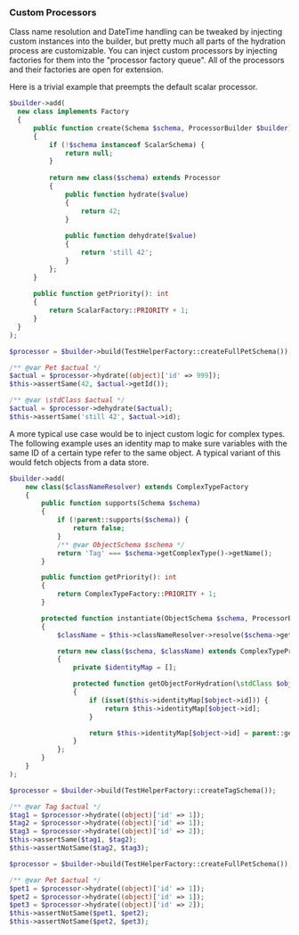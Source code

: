 ### Custom Processors

Class name resolution and DateTime handling can be tweaked by injecting custom instances into the builder, but pretty much all parts of the hydration process are customizable. You can inject custom processors by injecting factories for them into the "processor factory queue". 
All of the processors and their factories are open for extension.  

Here is a trivial example that preempts the default scalar processor.

```php
$builder->add(
  new class implements Factory
  {
      public function create(Schema $schema, ProcessorBuilder $builder)
      {
          if (!$schema instanceof ScalarSchema) {
              return null;
          }
  
          return new class($schema) extends Processor
          {
              public function hydrate($value)
              {
                  return 42;
              }
  
              public function dehydrate($value)
              {
                  return 'still 42';
              }
          };
      }
  
      public function getPriority(): int
      {
          return ScalarFactory::PRIORITY + 1;
      }
  }
);

$processor = $builder->build(TestHelperFactory::createFullPetSchema());

/** @var Pet $actual */
$actual = $processor->hydrate((object)['id' => 999]);
$this->assertSame(42, $actual->getId());

/** @var \stdClass $actual */
$actual = $processor->dehydrate($actual);
$this->assertSame('still 42', $actual->id);
```

A more typical use case would be to inject custom logic for complex types. The following example uses an identity map to make sure variables with the same ID of a certain type refer to the same object. A typical variant of this would fetch objects from a data store.

```php
$builder->add(
    new class($classNameResolver) extends ComplexTypeFactory
    {
        public function supports(Schema $schema)
        {
            if (!parent::supports($schema)) {
                return false;
            }
            /** @var ObjectSchema $schema */
            return 'Tag' === $schema->getComplexType()->getName();
        }

        public function getPriority(): int
        {
            return ComplexTypeFactory::PRIORITY + 1;
        }

        protected function instantiate(ObjectSchema $schema, ProcessorBuilder $builder): ObjectProcessor
        {
            $className = $this->classNameResolver->resolve($schema->getComplexType()->getName());

            return new class($schema, $className) extends ComplexTypePropertyProcessor
            {
                private $identityMap = [];

                protected function getObjectForHydration(\stdClass $object)
                {
                    if (isset($this->identityMap[$object->id])) {
                        return $this->identityMap[$object->id];
                    }

                    return $this->identityMap[$object->id] = parent::getObjectForHydration($object);
                }
            };
        }
    }
);

$processor = $builder->build(TestHelperFactory::createTagSchema());

/** @var Tag $actual */
$tag1 = $processor->hydrate((object)['id' => 1]);
$tag2 = $processor->hydrate((object)['id' => 1]);
$tag3 = $processor->hydrate((object)['id' => 2]);
$this->assertSame($tag1, $tag2);
$this->assertNotSame($tag2, $tag3);

$processor = $builder->build(TestHelperFactory::createFullPetSchema());

/** @var Pet $actual */
$pet1 = $processor->hydrate((object)['id' => 1]);
$pet2 = $processor->hydrate((object)['id' => 1]);
$pet3 = $processor->hydrate((object)['id' => 2]);
$this->assertNotSame($pet1, $pet2);
$this->assertNotSame($pet2, $pet3);
```
